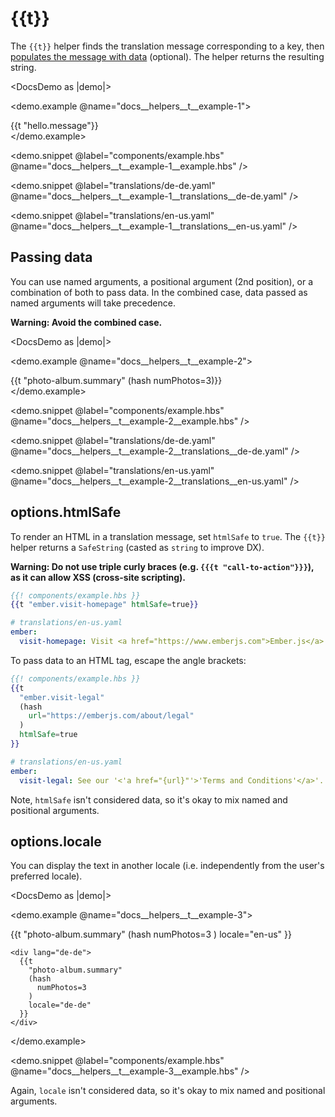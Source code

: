 # &#123;&#123;t&#125;&#125;

The `{{t}}` helper finds the translation message corresponding to a key, then [populates the message with data](https://formatjs.io/docs/core-concepts/icu-syntax) (optional). The helper returns the resulting string.

<DocsDemo as |demo|>
  <LocaleSwitcher />

  <demo.example @name="docs__helpers__t__example-1">
    <div>
      {{t "hello.message"}}
    </div>
  </demo.example>

  <demo.snippet
    @label="components/example.hbs"
    @name="docs__helpers__t__example-1__example.hbs"
  />

  <demo.snippet
    @label="translations/de-de.yaml"
    @name="docs__helpers__t__example-1__translations__de-de.yaml"
  />

  <demo.snippet
    @label="translations/en-us.yaml"
    @name="docs__helpers__t__example-1__translations__en-us.yaml"
  />
</DocsDemo>


## Passing data

You can use named arguments, a positional argument (2nd position), or a combination of both to pass data. In the combined case, data passed as named arguments will take precedence.

**Warning: Avoid the combined case.**

<DocsDemo as |demo|>
  <LocaleSwitcher />

  <demo.example @name="docs__helpers__t__example-2">
    <div>
      {{t "photo-album.summary" (hash numPhotos=3)}}
    </div>
  </demo.example>

  <demo.snippet
    @label="components/example.hbs"
    @name="docs__helpers__t__example-2__example.hbs"
  />

  <demo.snippet
    @label="translations/de-de.yaml"
    @name="docs__helpers__t__example-2__translations__de-de.yaml"
  />

  <demo.snippet
    @label="translations/en-us.yaml"
    @name="docs__helpers__t__example-2__translations__en-us.yaml"
  />
</DocsDemo>


## options.htmlSafe

To render an HTML in a translation message, set `htmlSafe` to `true`. The `{{t}}` helper returns a `SafeString` (casted as `string` to improve DX).

**Warning: Do not use triple curly braces (e.g. `{{{t "call-to-action"}}}`), as it can allow XSS (cross-site scripting).**

```hbs
{{! components/example.hbs }}
{{t "ember.visit-homepage" htmlSafe=true}}
```

```yaml
# translations/en-us.yaml
ember:
  visit-homepage: Visit <a href="https://www.emberjs.com">Ember.js</a>.
```

To pass data to an HTML tag, escape the angle brackets:

```hbs
{{! components/example.hbs }}
{{t
  "ember.visit-legal"
  (hash
    url="https://emberjs.com/about/legal"
  )
  htmlSafe=true
}}
```

```yaml
# translations/en-us.yaml
ember:
  visit-legal: See our '<'a href="{url}"'>'Terms and Conditions'</a>'.
```

Note, `htmlSafe` isn't considered data, so it's okay to mix named and positional arguments.


## options.locale

You can display the text in another locale (i.e. independently from the user's preferred locale).

<DocsDemo as |demo|>
  <LocaleSwitcher />

  <demo.example @name="docs__helpers__t__example-3">
    <div lang="en-us">
      {{t
        "photo-album.summary"
        (hash
          numPhotos=3
        )
        locale="en-us"
      }}
    </div>

    <div lang="de-de">
      {{t
        "photo-album.summary"
        (hash
          numPhotos=3
        )
        locale="de-de"
      }}
    </div>
  </demo.example>

  <demo.snippet
    @label="components/example.hbs"
    @name="docs__helpers__t__example-3__example.hbs"
  />
</DocsDemo>

Again, `locale` isn't considered data, so it's okay to mix named and positional arguments.
